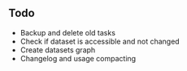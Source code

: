 ## Todo
* Backup and delete old tasks
* Check if dataset is accessible and not changed
* Create datasets graph
* Changelog and usage compacting